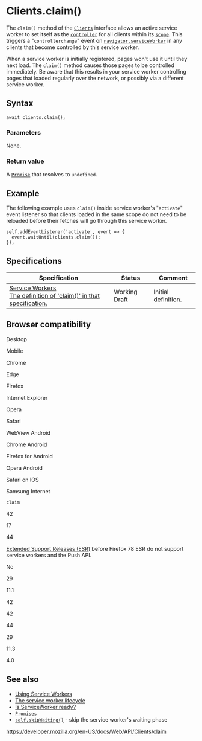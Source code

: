 # Clients.claim()

The `claim()` method of the [`Clients`](../clients) interface allows an active service worker to set itself as the [`controller`](../serviceworkercontainer/controller) for all clients within its [`scope`](../serviceworkerregistration/scope). This triggers a "`controllerchange`" event on [`navigator.serviceWorker`](../serviceworkercontainer) in any clients that become controlled by this service worker.

When a service worker is initially registered, pages won't use it until they next load. The `claim()` method causes those pages to be controlled immediately. Be aware that this results in your service worker controlling pages that loaded regularly over the network, or possibly via a different service worker.

## Syntax

    await clients.claim();

### Parameters

None.

### Return value

A [`Promise`](https://developer.mozilla.org/en-US/docs/Web/JavaScript/Reference/Global_Objects/Promise) that resolves to `undefined`.

## Example

The following example uses `claim()` inside service worker's "`activate`" event listener so that clients loaded in the same scope do not need to be reloaded before their fetches will go through this service worker.

    self.addEventListener('activate', event => {
      event.waitUntil(clients.claim());
    });

## Specifications

<table><thead><tr class="header"><th>Specification</th><th>Status</th><th>Comment</th></tr></thead><tbody><tr class="odd"><td><a href="https://w3c.github.io/ServiceWorker/#clients-claim">Service Workers<br />
<span class="small">The definition of 'claim()' in that specification.</span></a></td><td><span class="spec-wd">Working Draft</span></td><td>Initial definition.</td></tr></tbody></table>

## Browser compatibility

Desktop

Mobile

Chrome

Edge

Firefox

Internet Explorer

Opera

Safari

WebView Android

Chrome Android

Firefox for Android

Opera Android

Safari on IOS

Samsung Internet

`claim`

42

17

44

[Extended Support Releases (ESR)](https://www.mozilla.org/en-US/firefox/organizations/) before Firefox 78 ESR do not support service workers and the Push API.

No

29

11.1

42

42

44

29

11.3

4.0

## See also

- [Using Service Workers](../service_worker_api/using_service_workers)
- [The service worker lifecycle](https://developers.google.com/web/fundamentals/instant-and-offline/service-worker/lifecycle)
- [Is ServiceWorker ready?](https://jakearchibald.github.io/isserviceworkerready/)
- [`Promises`](https://developer.mozilla.org/en-US/docs/Web/JavaScript/Reference/Global_Objects/Promise)
- [`self.skipWaiting()`](../serviceworkerglobalscope/skipwaiting) - skip the service worker's waiting phase

<a href="https://developer.mozilla.org/en-US/docs/Web/API/Clients/claim" class="_attribution-link">https://developer.mozilla.org/en-US/docs/Web/API/Clients/claim</a>

